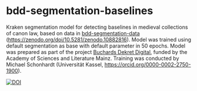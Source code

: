 # bdd-segmentation-baselines
Kraken segmentation model for detecting baselines in medieval collections of canon law, based on data in [bdd-segmentation-data](https://github.com/michaelscho/bdd-segmentation-data) (https://zenodo.org/doi/10.5281/zenodo.10882816).
Model was trained using default segmentation as base with default parameter in 50 epochs.
Model was prepared as part of the project [Buchards Dekret Digital](https://www.adwmainz.de/projekte/burchards-dekret-digital/informationen.html), funded by the Academy of Sciences and Literature Mainz. 
Training was conducted by Michael Schonhardt (Universität Kassel, https://orcid.org/0000-0002-2750-1900).

[![DOI](https://zenodo.org/badge/779278098.svg)](https://zenodo.org/doi/10.5281/zenodo.10894507)

